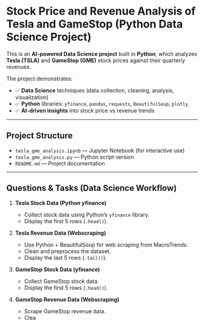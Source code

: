 # Stock Price and Revenue Analysis of Tesla and GameStop (Python Data Science Project)

This is an **AI-powered Data Science project** built in **Python**, which analyzes **Tesla (TSLA)** and **GameStop (GME)** stock prices against their quarterly revenues.

The project demonstrates:
- ✅ **Data Science** techniques (data collection, cleaning, analysis, visualization)
- ✅ **Python** libraries: `yfinance`, `pandas`, `requests`, `BeautifulSoup`, `plotly`
- ✅ **AI-driven insights** into stock price vs revenue trends

---

## Project Structure

- `tesla_gme_analysis.ipynb` — Jupyter Notebook (for interactive use)
- `tesla_gme_analysis.py` — Python script version
- `README.md` — Project documentation

---

## Questions & Tasks (Data Science Workflow)

1. **Tesla Stock Data (Python yfinance)**  
   - Collect stock data using Python’s `yfinance` library.
   - Display the first 5 rows (`.head()`).

2. **Tesla Revenue Data (Webscraping)**  
   - Use Python + BeautifulSoup for web scraping from MacroTrends.
   - Clean and preprocess the dataset.
   - Display the last 5 rows (`.tail()`).

3. **GameStop Stock Data (yfinance)**  
   - Collect GameStop stock data.
   - Display the first 5 rows (`.head()`).

4. **GameStop Revenue Data (Webscraping)**  
   - Scrape GameStop revenue data.
   - Clea
